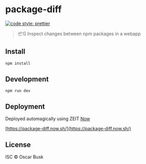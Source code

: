 # package-diff

[![code style: prettier](https://img.shields.io/badge/code_style-prettier-ff69b4.svg)](https://github.com/prettier/prettier)

> 📦🔃 Inspect changes between npm packages in a webapp

## Install

```bash
npm install
```

## Development

```
npm run dev
```

## Deployment

Deployed automagically using ZEIT [Now](https://now.sh/)

[https://package-diff.now.sh/](https://package-diff.now.sh/)

## License

ISC © Oscar Busk
